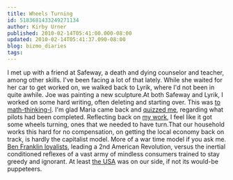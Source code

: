 ```yaml
---
title: Wheels Turning
id: 5183681433249271134
author: Kirby Urner
published: 2010-02-14T05:41:00.000-08:00
updated: 2010-02-14T05:41:37.090-08:00
blog: bizmo_diaries
tags: 
---
```


I met up with a friend at Safeway, a death and dying counselor and teacher, among other skills.  I've been facing a lot of that lately.  While she waited for her car to get worked on, we walked back to Lyrik, where I'd not been in quite awhile.  Joe was painting a new sculpture.At both Safeway and Lyrik, I worked on some hard writing, often deleting and starting over.  This was [to math-thinking-l](http://mail.geneseo.edu/pipermail/math-thinking-l/2010-February/000001.html).  I'm glad Maria came back and [quizzed me](http://mail.geneseo.edu/pipermail/math-thinking-l/2010-February/000002.html), regarding what pilots had been completed.  Reflecting back on [my work](http://mail.geneseo.edu/pipermail/math-thinking-l/2010-February/000003.html), I feel like it got some wheels turning, ones that we needed to have turn.That our household works this hard for no compensation, on getting the local economy back on track, is hardly the capitalist model.  More of a war time model if you ask me.  [Ben Franklin loyalists](http://worldgame.blogspot.com/2010/02/polishing-resume.html), leading a 2nd American Revolution, versus the inertial conditioned reflexes of a vast army of mindless consumers trained to stay greedy and ignorant.  At least [the USA](http://grunch.net/archives/117) was on our side, if not its would-be puppeteers.[](https://blogger.googleusercontent.com/img/b/R29vZ2xl/AVvXsEgJNMQM_G-Cu_iNS7_2un98e0WzxNd_Q1LK40_eqB5SagXi5Qg4el3XIzwj-5Qy9v-6FZkb_m-t8UoA6V0kE_jzJFF5FCUTQ_NBAqHeiZAGy2PnikeOkZWqBYmfSMdbwYcMAIg2/s1600-h/esozone_sm.png)